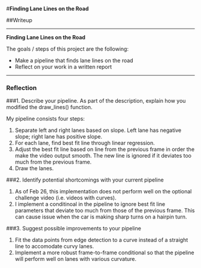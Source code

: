 #**Finding Lane Lines on the Road** 

##Writeup

---

**Finding Lane Lines on the Road**

The goals / steps of this project are the following:
* Make a pipeline that finds lane lines on the road
* Reflect on your work in a written report


[//]: # (Image References)

[image1]: ./examples/grayscale.jpg "Grayscale"

---

### Reflection

###1. Describe your pipeline. As part of the description, explain how you modified the draw_lines() function.

My pipeline consists four steps:

1. Separate left and right lanes based on slope. Left lane has negative slope; right lane has positive slope.
2. For each lane, find best fit line through linear regression.
3. Adjust the best fit line based on line from the previous frame in order the make the video output smooth. The new line is ignored if it deviates too much from the previous frame.
4. Draw the lanes. 

###2. Identify potential shortcomings with your current pipeline
1. As of Feb 26, this implementation does not perform well on the optional challenge video (i.e. videos with curves). 
2. I implement a conditinoal in the pipeline to ignore best fit line parameters that deviate too much from those of the previous frame. This can cause issue when the car is making sharp turns on a hairpin turn. 

###3. Suggest possible improvements to your pipeline
1. Fit the data points from edge detection to a curve instead of a straight line to accomodate curvy lanes.  
2. Implement a more robust frame-to-frame conditional so that the pipeline will perform well on lanes with various curvature. 

